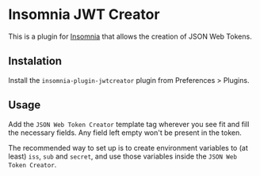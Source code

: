 # Insomnia JWT Creator

This is a plugin for [Insomnia](https://insomnia.rest/) that allows the
creation of JSON Web Tokens.

## Instalation

Install the `insomnia-plugin-jwtcreator` plugin from Preferences > Plugins.

## Usage

Add the `JSON Web Token Creator` template tag wherever you see fit and fill the
necessary fields. Any field left empty won't be present in the token.

The recommended way to set up is to create environment variables to (at least)
`iss`, `sub` and `secret`, and use those variables inside the
`JSON Web Token Creator`.
